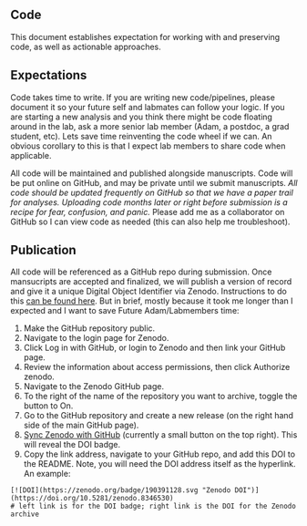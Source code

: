 ## Code

This document establishes expectation for working with and preserving code, as well as actionable approaches.

## Expectations

Code takes time to write. If you are writing new code/pipelines, please document it so your future self and labmates can follow your logic. If you are starting a new analysis and you think there might be code floating around in the lab, ask a more senior lab member (Adam, a postdoc, a grad student, etc). Lets save time reinventing the code wheel if we can. An obvious corollary to this is that I expect lab members to share code when applicable.

All code will be maintained and published alongside manuscripts. Code will be put online on GitHub, and may be private until we submit manuscripts. *All code should be updated frequently on GitHub so that we have a paper trail for analyses. Uploading code months later or right before submission is a recipe for fear, confusion, and panic.* Please add me as a collaborator on GitHub so I can view code as needed (this can also help me troubleshoot).

## Publication

All code will be referenced as a GitHub repo during submission. Once mansucripts are accepted and finalized, we will publish a version of record and give it a unique Digital Object Identifier via Zenodo. Instructions to do this [can be found here](https://docs.github.com/en/repositories/archiving-a-github-repository/referencing-and-citing-content). But in brief, mostly because it took me longer than I expected and I want to save Future Adam/Labmembers time:

1. Make the GitHub repository public.
2. Navigate to the login page for Zenodo.
3. Click Log in with GitHub, or login to Zenodo and then link your GitHub page.
4. Review the information about access permissions, then click Authorize zenodo.
5. Navigate to the Zenodo GitHub page.
6. To the right of the name of the repository you want to archive, toggle the button to On.
7. Go to the GitHub repository and create a new release (on the right hand side of the main GitHub page).
8. [Sync Zenodo with GitHub](https://zenodo.org/account/settings/github/) (currently a small button on the top right). This will reveal the DOI badge. 
8. Copy the link address, navigate to your GitHub repo, and add this DOI to the README. Note, you will need the DOI address itself as the hyperlink. An example:

```
[![DOI](https://zenodo.org/badge/190391128.svg "Zenodo DOI")](https://doi.org/10.5281/zenodo.8346530)
# left link is for the DOI badge; right link is the DOI for the Zenodo archive
```
